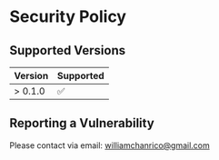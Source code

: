 # Security Policy

## Supported Versions

| Version | Supported          |
| ------- | ------------------ |
| > 0.1.0 | :white_check_mark: |

## Reporting a Vulnerability

Please contact via email: williamchanrico@gmail.com
